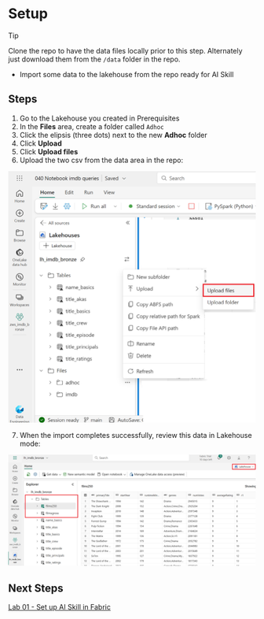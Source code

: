 # Setup

> [!TIP]
> Clone the repo to have the data files locally prior to this step.  Alternately just download them from the `/data` folder in the repo.

- Import some data to the lakehouse from the repo ready for AI Skill

## Steps
1.  Go to the Lakehouse you created in Prerequisites
2. In the **Files** area, create a folder called `Adhoc`
3. Click the elipsis (three dots) next to the new **Adhoc** folder
4. Click **Upload**
5. Click **Upload files**
6. Upload the two csv from the data area in the repo:

![Upload Files](/images/uploadfiles.png)

7. When the import completes successfully, review this data in Lakehouse mode:

![Lakehouse Mode](/images/lakehousemode.png)

## Next Steps
[Lab 01 - Set up AI Skill in Fabric](/labs/lab01/lab01.md)